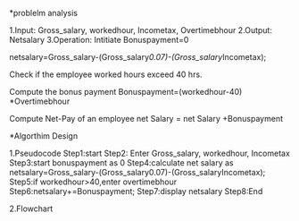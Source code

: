 *problelm analysis

1.Input: Gross_salary, workedhour, Incometax, Overtimebhour
2.Output: Netsalary
3.Operation:
Intitiate Bonuspayment=0

netsalary=Gross_salary-(Gross_salary*0.07)-(Gross_salary*Incometax);

Check if the employee worked hours exceed 40 hrs.

Compute the bonus payment
Bonuspayment=(workedhour-40) *Overtimebhour

Compute Net-Pay of an employee
 net Salary = net Salary +Bonuspayment 

*Algorthim Design

1.Pseudocode
Step1:start
Step2: Enter Gross_salary, workedhour, Incometax
Step3:start bonuspayment as 0
Step4:calculate net salary as netsalary=Gross_salary-(Gross_salary0.07)-(Gross_salaryIncometax);
Step5:if workedhour>40,enter overtimebhour
Step6:netsalary+=Bonuspayment;
Step7:display netsalary
Step8:End

2.Flowchart

